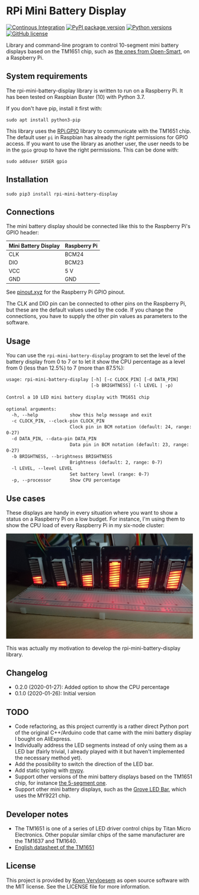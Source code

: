 # RPi Mini Battery Display

[![Continous Integration](https://github.com/koenvervloesem/rpi-mini-battery-display/workflows/Tests/badge.svg)](https://github.com/koenvervloesem/rpi-mini-battery-display/actions)
[![PyPI package version](https://img.shields.io/pypi/v/rpi-mini-battery-display.svg)](https://pypi.org/project/rpi-mini-battery-display)
[![Python versions](https://img.shields.io/pypi/pyversions/rpi-mini-battery-display.svg)](https://www.python.org)
[![GitHub license](https://img.shields.io/github/license/koenvervloesem/rpi-mini-battery-display.svg)](https://github.com/koenvervloesem/rpi-mini-battery-display/blob/master/LICENSE)

Library and command-line program to control 10-segment mini battery displays based on the TM1651 chip, such as [the ones from Open-Smart](https://aliexpress.com/item/32789343210.html), on a Raspberry Pi.

## System requirements

The rpi-mini-battery-display library is written to run on a Raspberry Pi. It has been tested on Raspbian Buster (10) with Python 3.7.

If you don't have pip, install it first with:

```shell
sudo apt install python3-pip
```

This library uses the [RPi.GPIO](https://pypi.org/project/RPi.GPIO/) library to communicate with the TM1651 chip. The default user `pi` in Raspbian has already the right permissions for GPIO access. If you want to use the library as another user, the user needs to be in the `gpio` group to have the right permissions. This can be done with:

```shell
sudo adduser $USER gpio
```

## Installation

```shell
sudo pip3 install rpi-mini-battery-display
```

## Connections

The mini battery display should be connected like this to the Raspberry Pi's GPIO header:

Mini Battery Display | Raspberry Pi
-------------------- | ------------
CLK                  | BCM24
DIO                  | BCM23
VCC                  | 5 V
GND                  | GND

See [pinout.xyz](https://pinout.xyz/) for the Raspberry Pi GPIO pinout.

The CLK and DIO pin can be connected to other pins on the Raspberry Pi, but these are the default values used by the code. If you change the connections, you have to supply the other pin values as parameters to the software.

## Usage

You can use the `rpi-mini-battery-display` program to set the level of the battery display from 0 to 7 or to let it show the CPU percentage as a level from 0 (less than 12.5%) to 7 (more than 87.5%):

```shell
usage: rpi-mini-battery-display [-h] [-c CLOCK_PIN] [-d DATA_PIN]
                                [-b BRIGHTNESS] (-l LEVEL | -p)

Control a 10 LED mini battery display with TM1651 chip

optional arguments:
  -h, --help            show this help message and exit
  -c CLOCK_PIN, --clock-pin CLOCK_PIN
                        Clock pin in BCM notation (default: 24, range: 0-27)
  -d DATA_PIN, --data-pin DATA_PIN
                        Data pin in BCM notation (default: 23, range: 0-27)
  -b BRIGHTNESS, --brightness BRIGHTNESS
                        Brightness (default: 2, range: 0-7)
  -l LEVEL, --level LEVEL
                        Set battery level (range: 0-7)
  -p, --processor       Show CPU percentage
```

## Use cases

These displays are handy in every situation where you want to show a status on a Raspberry Pi on a low budget. For instance, I'm using them to show the CPU load of every Raspberry Pi in my six-node cluster:

![Six displays](six-displays.jpg)

This was actually my motivation to develop the rpi-mini-battery-display library.

## Changelog

* 0.2.0 (2020-01-27): Added option to show the CPU percentage
* 0.1.0 (2020-01-26): Initial version

## TODO

* Code refactoring, as this project currently is a rather direct Python port of the original C++/Arduino code that came with the mini battery display I bought on AliExpress.
* Individually address the LED segments instead of only using them as a LED bar (fairly trivial, I already played with it but haven't implemented the necessary method yet).
* Add the possibility to switch the direction of the LED bar.
* Add static typing with [mypy](http://mypy-lang.org/).
* Support other versions of the mini battery displays based on the TM1651 chip, for instance [the 5-segment one](https://aliexpress.com/item/2025558433.html).
* Support other mini battery displays, such as the [Grove LED Bar](https://wiki.seeedstudio.com/Grove-LED_Bar/), which uses the MY9221 chip.

## Developer notes

* The TM1651 is one of a series of LED driver control chips by Titan Micro Electronics. Other popular similar chips of the same manufacturer are the TM1637 and TM1640.
* [English datasheet of the TM1651](http://aitendo3.sakura.ne.jp/aitendo_data/product_img/ic/LED-driver/TM1651_%20V1.2/TM1651_V1.1_EN.pdf)

## License

This project is provided by [Koen Vervloesem](mailto:koen@vervloesem.eu) as open source software with the MIT license. See the LICENSE file for more information.
